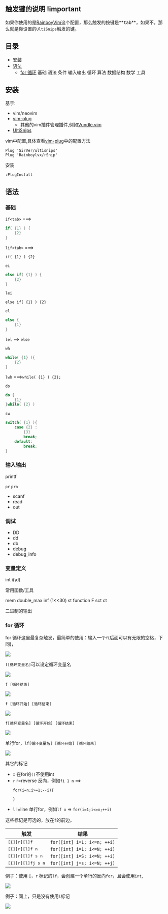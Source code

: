 ## 触发键的说明 !important

如果你使用的是[RainboyVim](https://github.com/Rainboylvx/RainboyVim)这个配置，那么触发的按键是**<kbd>tab</kbd>**，如果不，那么就是你设置的`UltiSnips`触发的键。

## 目录

 - [安装](#安装)
 - [语法](#语法)
   - [for 循环](#for-循环)
基础
    语法
    条件
    输入输出
    循环
算法
数据结构
数学
工具

## 安装

基于:

- vim/neovim
- [vim-plug](https://github.com/junegunn/vim-plug)
  - 其他的vim插件管理插件,例如[Vundle.vim](https://github.com/VundleVim/Vundle.vim)
- [UltiSnips](https://github.com/SirVer/ultisnips)

vim中配置,具体查看[vim-plug](https://github.com/junegunn/vim-plug#example)中的配置方法

```
Plug 'SirVer/ultisnips'
Plug 'Rainboylvx/rSnip'
```

安装
```
:PlugInstall
```

## 语法

### 基础

`if<tab>`  ===>

```c
if( {1} ) {
    {2}
}
```

`lif<tab>` ===>

```base
if( {1} ) {2}
```

`ei`
```c
else if( {1} ) {
    {2}
}
```

`lei` 
```
else if( {1} ) {2}
```

`el`

```c
else {
    {1}
}
```

`lel` ==>  `else `

`wh`

```c
while( {1} ){
    {2}
}
```

`lwh` ===>`while( {1} ) {2};`

`do`

```c
do {
    {1}
}while( {2} )
```

`sw`

```c
switch( {1} ){
    case {2} :
        {3}
        break;
    default:
        break;
}
```


### 输入输出

printf

`pr`
`prn`


 - scanf
 - read
 - out

### 调试

 - DD
 - dd
 - db
 - debug
 - debug_info

### 变量定义

int
i(\d)

常用函数/工具

mem
double_max
inf (1<<30)
st
function F
sct
ct


二进制的输出

### for 循环

for 循环这里最复杂触发，最简单的使用：输入一个`f`(后面可以有无限的空格，下同)，

![](./images/for-f.gif)

`f[循环变量名]`可以设定循环变量名

![](./images/for-fi.gif)

`f [循环结束]`

![](./images/for-end.gif)

`f [循环开始] [循环结束]`

![](./images/for-s-n.gif)

`f[循环变量名] [循环开始] [循环结束]`

![](./images/for-fv-s-n.gif)

单行for，`lf[循环变量名] [循环开始] [循环结束]`

![](./images/lfj-s-n.gif)

其它的标记

 - `I` 在for的`()`不使用int
 - `r` r=reverse 反向，例如`fi 1 n` ==>
     ```
     for(i=n;i>=1;--i){

     }
     ```
 - `l` l=line 单行for，例如`lf x` => `for(i=1;i<=x;++i)`

这些标记是可选的，放在`f`的前边。

| 触发                       | 结果                        |
|----------------------------|-----------------------------|
| <kbd>[I][r][l]f</kbd>      | `for([int] i=1; i<=n; ++i)` |
| <kbd>[I][r][l]f n</kbd>    | `for([int] i=1; i<=N; ++i)` |
| <kbd>[I][r][l]f s n</kbd>  | `for([int] i=S; i<=N; ++i)` |
| <kbd>[I][r][l]fj s n</kbd> | `for([int] j=s; i<=N; ++j)` |


例子：使用 `I`，`r` 标记的`lf`，会创建一个单行的反向`for`，且会使用`int`,

![](./images/for-Irlf-1-100.gif)

例子：同上，只是没有使用`l`标记

![](./images/Irfj-1-100.gif)

